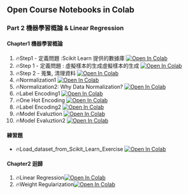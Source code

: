 ## Open Course Notebooks in Colab

### Part 2 機器學習概論 & Linear Regression
#### Chapter1 機器學習概論
1. 🔥Step1 - 定義問題 :Scikit Learn 提供的數據庫 [![Open In Colab](https://colab.research.google.com/assets/colab-badge.svg)](https://github.com/TA-aiacademy/course_3.0/blob/ML/02_ML/part2/Chapter1/Load_dataset_from_Scikit_Learn_Example.ipynb)
2. 🔥Step 1 - 定義問題 : 虛擬樣本的生成虛擬樣本的生成 [![Open In Colab](https://colab.research.google.com/assets/colab-badge.svg)](https://github.com/TA-aiacademy/course_3.0/blob/ML/02_ML/part2/Chapter1/create_dataset_through_Scikit_Learn_Example.ipynb)
3. 🔥Step 2 - 蒐集, 清理資料 [![Open In Colab](https://colab.research.google.com/assets/colab-badge.svg)](https://github.com/TA-aiacademy/course_3.0/blob/ML/02_ML/part2/Chapter1/Training_and_Testing_Data_Split_Example.ipynb)
4. 🔥Normalization1 [![Open In Colab](https://colab.research.google.com/assets/colab-badge.svg)](https://github.com/TA-aiacademy/course_3.0/blob/ML/02_ML/part2/Chapter1/Data_Normalization_Example.ipynb)
5. 🔥Normalization2: Why Data Normalization? [![Open In Colab](https://colab.research.google.com/assets/colab-badge.svg)](https://github.com/TA-aiacademy/course_3.0/blob/ML/02_ML/part2/Chapter1/Why_Data_Normalization_Example.ipynb)
6. 🔥Label Encoding1 [![Open In Colab](https://colab.research.google.com/assets/colab-badge.svg)](https://github.com/TA-aiacademy/course_3.0/blob/ML/02_ML/part2/Chapter1/Label_Encoder_Example1.ipynb)
7. 🔥One Hot Encoding [![Open In Colab](https://colab.research.google.com/assets/colab-badge.svg)](https://github.com/TA-aiacademy/course_3.0/blob/ML/02_ML/part2/Chapter1/One_Hot_Encoding_Example.ipynb)
8. 🔥Label Encoding2 [![Open In Colab](https://colab.research.google.com/assets/colab-badge.svg)](https://github.com/TA-aiacademy/course_3.0/blob/ML/02_ML/part2/Chapter1/Label_Encoder_Example2.ipynb)
9. 🔥Model Evaluztion [![Open In Colab](https://colab.research.google.com/assets/colab-badge.svg)](https://github.com/TA-aiacademy/course_3.0/blob/ML/02_ML/part2/Chapter1/Model_Evaluation_Example1.ipynb)
10. 🔥Model Evaluztion2 [![Open In Colab](https://colab.research.google.com/assets/colab-badge.svg)](https://github.com/TA-aiacademy/course_3.0/blob/ML/02_ML/part2/Chapter1/Model_Evaluation_Example2.ipynb)
#### 練習題
- 🔥Load_dataset_from_Scikit_Learn_Exercise [![Open In Colab](https://colab.research.google.com/assets/colab-badge.svg)](https://github.com/TA-aiacademy/course_3.0/blob/ML/02_ML/part2/Chapter1/Exercise/Load_dataset_from_Scikit_Learn_Exercise.ipynb)
#### Chapter2 迴歸
1. 🔥Linear Regression[![Open In Colab](https://colab.research.google.com/assets/colab-badge.svg)](https://github.com/TA-aiacademy/course_3.0/blob/ML/02_ML/part2/Chapter2/Linear_Regression_Example.ipynb)
2. 🔥Weight Regularization[![Open In Colab](https://colab.research.google.com/assets/colab-badge.svg)](https://github.com/TA-aiacademy/course_3.0/blob/ML/02_ML/part2/Chapter2/Weight_Regularization_Example.ipynb)
